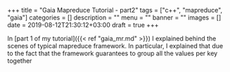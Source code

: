 +++
title = "Gaia Mapreduce Tutorial - part2"
tags = ["c++", "mapreduce", "gaia"]
categories = []
description = ""
menu = ""
banner = ""
images = []
date = 2019-08-12T21:30:12+03:00
draft = true
+++

In [part 1 of my tutorial]({{< ref "gaia_mr.md" >}}) I explained behind the scenes of typical mapreduce
framework. In particular, I explained that due to the fact that the framework guarantees to group
all the values per key together

<!--more-->
